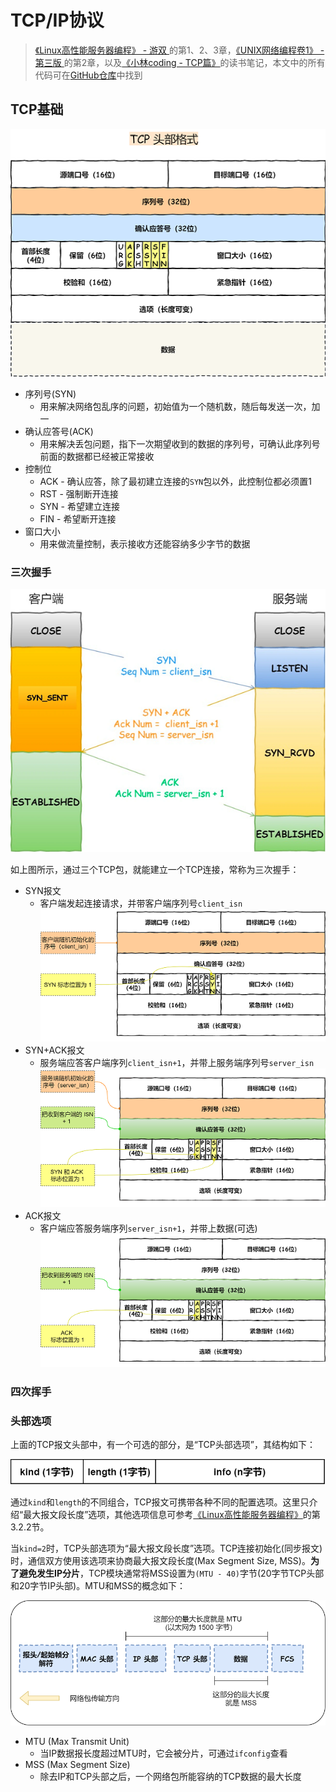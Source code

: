 # TCP/IP协议

> [《Linux高性能服务器编程》 - 游双 ](https://1drv.ms/b/s!AkcJSyT7tq80c1DmkdcxK7oScvQ)的第1、2、3章，[《UNIX网络编程卷1》 - 第三版 ](https://1drv.ms/b/s!AkcJSyT7tq80dP1Vghbg7qb9uts)的第2章，以及[《小林coding - TCP篇》](https://xiaolincoding.com/network/)的读书笔记，本文中的所有代码可在[GitHub仓库](https://github.com/LittleBee1024/learning_book/tree/main/docs/booknotes/hplsp/tcp_ip/code)中找到

## TCP基础

![tcp_header](./images/tcp_header.png)

* 序列号(SYN)
    * 用来解决网络包乱序的问题，初始值为一个随机数，随后每发送一次，加一
* 确认应答号(ACK)
    * 用来解决丢包问题，指下一次期望收到的数据的序列号，可确认此序列号前面的数据都已经被正常接收
* 控制位
    * ACK - 确认应答，除了最初建立连接的`SYN`包以外，此控制位都必须置1
    * RST - 强制断开连接
    * SYN - 希望建立连接
    * FIN - 希望断开连接
* 窗口大小
    * 用来做流量控制，表示接收方还能容纳多少字节的数据

### 三次握手

![tcp_connect](./images/tcp_connect.png)

如上图所示，通过三个TCP包，就能建立一个TCP连接，常称为三次握手：

* SYN报文
    * 客户端发起连接请求，并带客户端序列号`client_isn`
    ![tcp_connect1](./images/tcp_connect1.png)
* SYN+ACK报文
    * 服务端应答客户端序列`client_isn+1`，并带上服务端序列号`server_isn`
    ![tcp_connect2](./images/tcp_connect2.png)
* ACK报文
    * 客户端应答服务端序列`server_isn+1`，并带上数据(可选)
    ![tcp_connect3](./images/tcp_connect3.png)

### 四次挥手


### 头部选项

上面的TCP报文头部中，有一个可选的部分，是“TCP头部选项”，其结构如下：

![tcp_option](./images/tcp_option.png)

通过`kind`和`length`的不同组合，TCP报文可携带各种不同的配置选项。这里只介绍“最大报文段长度”选项，其他选项信息可参考[《Linux高性能服务器编程》](https://1drv.ms/b/s!AkcJSyT7tq80c1DmkdcxK7oScvQ)的第3.2.2节。

当`kind=2`时，TCP头部选项为“最大报文段长度”选项。TCP连接初始化(同步报文)时，通信双方使用该选项来协商最大报文段长度(Max Segment Size, MSS)。**为了避免发生IP分片**，TCP模块通常将MSS设置为`(MTU - 40)`字节(20字节TCP头部和20字节IP头部)。MTU和MSS的概念如下：

![mtu_mss](./images/mtu_mss.png)

* MTU (Max Transmit Unit)
    * 当IP数据报长度超过MTU时，它会被分片，可通过`ifconfig`查看
* MSS (Max Segment Size)
    * 除去IP和TCP头部之后，一个网络包所能容纳的TCP数据的最大长度

